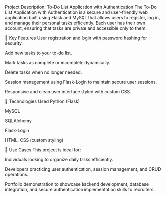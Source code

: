 Project Description: To-Do List Application with Authentication
The To-Do List Application with Authentication is a secure and user-friendly web application built using Flask and MySQL that allows users to register, log in, and manage their personal tasks efficiently. Each user has their own account, ensuring that tasks are private and accessible only to them.

🔷 Key Features
User registration and login with password hashing for security.

Add new tasks to your to-do list.

Mark tasks as complete or incomplete dynamically.

Delete tasks when no longer needed.

Session management using Flask-Login to maintain secure user sessions.

Responsive and clean user interface styled with custom CSS.

🔷 Technologies Used
Python (Flask)

MySQL

SQLAlchemy

Flask-Login

HTML, CSS (custom styling)

🔷 Use Cases
This project is ideal for:

Individuals looking to organize daily tasks efficiently.

Developers practicing user authentication, session management, and CRUD operations.

Portfolio demonstration to showcase backend development, database integration, and secure authentication implementation skills to recruiters.

